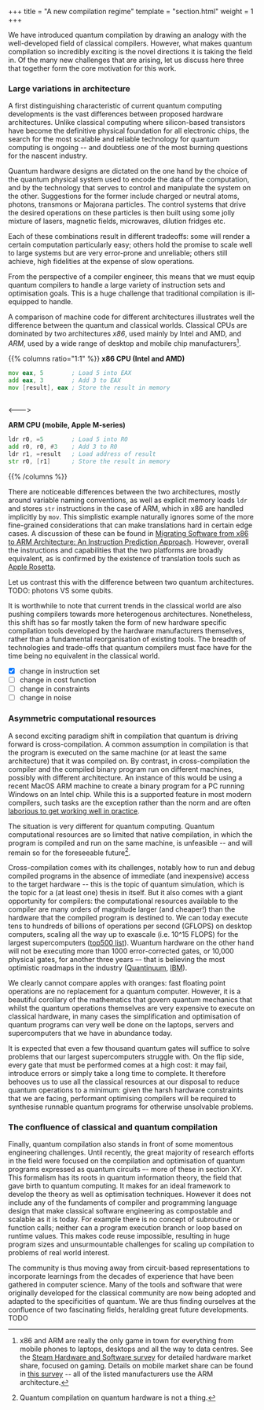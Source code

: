 +++
title = "A new compilation regime"
template = "section.html"
weight = 1
+++

We have introduced quantum compilation by drawing an analogy with the
well-developed field of classical compilers.
However, what makes quantum compilation so incredibly exciting is
the novel directions it is taking the field in.
Of the many new challenges that are arising, let us discuss here three that
together form the core motivation for this work.

### Large variations in architecture

A first distinguishing characteristic of current quantum computing developments
is the vast differences between proposed hardware architectures.
Unlike classical computing 
where silicon-based transistors have become the definitive physical foundation
for all electronic chips, the search for the most scalable and reliable 
technology for quantum computing is ongoing -- and doubtless one of the most
burning questions for the nascent industry.

Quantum hardware designs are dictated on the one hand by the choice of the
quantum physical system used to encode the data of the computation, and
by the technology that serves to control and manipulate the system on the other.
Suggestions for the former include charged or neutral atoms, photons, transmons
or Majorana particles.
The control systems that drive the desired operations on these particles
is then built using some jolly mixture of lasers, magnetic fields, microwaves,
dilution fridges etc.

Each of these combinations result in different tradeoffs: some will render a 
certain computation particularly easy; others hold the promise to scale well
to large systems but are very error-prone and unreliable; others still achieve,
high fidelities at the expense of slow operations.

From the perspective of a compiler engineer, this means that we must equip
quantum compilers to handle a large variety of instruction sets and optimisation
goals.
This is a huge challenge that traditional compilation is ill-equipped to handle.

A comparison of machine code for different architectures illustrates well
the difference between the quantum and classical worlds.
Classical CPUs are dominated by two architectures *x86*, used mainly by Intel
and AMD, and *ARM*, used by a wide range of desktop and mobile chip
manufacturers[^cpu].

{{% columns ratio="1:1" %}}
**x86 CPU (Intel and AMD)**
```asm
mov eax, 5        ; Load 5 into EAX
add eax, 3        ; Add 3 to EAX
mov [result], eax ; Store the result in memory
 
```
<--->

**ARM CPU (mobile, Apple M-series)**
```asm
ldr r0, =5        ; Load 5 into R0
add r0, r0, #3    ; Add 3 to R0
ldr r1, =result   ; Load address of result
str r0, [r1]      ; Store the result in memory
```

{{% /columns %}}

There are noticeable differences between the two architectures, mostly around
variable naming conventions, as well as explicit memory loads `ldr` and
stores `str` instructions in the case of ARM, which in x86 are handled
implicitly by `mov`.
This simplistic example naturally ignores some of the more fine-grained
considerations that can make translations hard in certain edge cases. A
discussion of these can be found in
[Migrating Software from x86 to ARM Architecture: An Instruction Prediction Approach](https://ieeexplore.ieee.org/document/9605443).
However, overall the instructions and capabilities that the two platforms are
broadly equivalent, as is confirmed by the existence of translation tools 
such as [Apple Rosetta](https://developer.apple.com/documentation/apple-silicon/about-the-rosetta-translation-environment).

Let us contrast this with the difference between two quantum architectures.
TODO: photons VS some qubits.

It is worthwhile to note that current trends in the classical world are also
pushing compilers towards more heterogenous architectures.
Nonetheless, this shift has so far mostly taken the form of new hardware
specific compilation tools developed by the hardware manufacturers themselves,
rather than a fundamental reorganisation of existing tools.
The breadth of technologies and trade-offs that quantum compilers must face have
for the time being no equivalent in the classical world.

- [x] change in instruction set
- [ ] change in cost function
- [ ] change in constraints
- [ ] change in noise

[^cpu]: x86 and ARM are really the only game in town for everything from mobile
phones to laptops, desktops and all the way to data centres. See the [Steam
Hardware and Software survey](https://store.steampowered.com/hwsurvey/processormfg/)
for detailed hardware market share, focused on gaming.
Details on mobile market share can be found in
[this survey](https://www.counterpointresearch.com/insight/global-smartphone-apsoc-market-share-quarterly) -- all of the listed
manufacturers use the ARM architecture.

### Asymmetric computational resources

A second exciting paradigm shift in compilation that quantum is driving forward
is cross-compilation.
A common assumption in compilation is that the program is executed on the same
machine (or at least the same architecture) that it was compiled on.
By contrast, in cross-compilation the compiler and the compiled binary program
run on different machines, possibly with different architecture.
An instance of this would be using a recent MacOS ARM machine to create a
binary program for a PC running Windows on an Intel chip.
While this is a supported feature in most modern compilers, such tasks are the
exception rather than the norm and are often [laborious to get working well in
practice](https://preshing.com/20141119/how-to-build-a-gcc-cross-compiler/).

The situation is very different for quantum computing.
Quantum computational resources are so limited that native compilation,
in which the program is compiled and run on the same machine, is unfeasible
-- and will remain so for the foreseeable future[^qcomp].

Cross-compilation comes with its challenges, notably how to run and debug
compiled programs in the absence of immediate (and inexpensive) access to
the target hardware -- 
this is the topic of quantum simulation, which is the topic for a (at least one)
thesis in itself.
But it also comes with a giant opportunity for compilers: the computational
resources available to the compiler are many orders of magnitude larger
(and cheaper!) than the hardware that the compiled program is destined to.
We can today execute tens to hundreds of billions of operations per second
(GFLOPS) on desktop computers, scaling all the way up to exascale
(i.e. 10^15 FLOPS) for the largest supercomputers ([top500 list](https://top500.org/lists/top500/2024/11/)).
Wuantum hardware on the other hand will not be executing more than 1000
error-corrected gates, or 10,000 physical gates, for another three years –-
that is believing the most optimistic roadmaps in the industry ([Quantinuum](https://www.quantinuum.com/press-releases/quantinuum-unveils-accelerated-roadmap-to-achieve-universal-fault-tolerant-quantum-computing-by-2030), [IBM](https://www.ibm.com/quantum/blog/ibm-quantum-roadmap-2025)).

We clearly cannot compare apples with oranges: fast floating point operations
are no replacement for a quantum computer.
However, it is a beautiful corollary of the mathematics that govern quantum
mechanics that whilst the quantum operations themselves are very expensive to
execute on classical hardware, in many cases the simplification and
optimisation of quantum programs can very well be done on the laptops, servers
and supercomputers that we have in abundance today.

It is expected that even a few thousand quantum gates will suffice to solve
problems that our largest supercomputers struggle with.
On the flip side, every gate that must be performed comes at a high cost:
it may fail, introduce errors or simply take a long time to complete.
It therefore behooves us to use all the classical resources at our disposal
to reduce quantum operations to a minimum: given the harsh hardware constraints
that we are facing, performant optimising compilers will be required to
synthesise runnable quantum programs for otherwise unsolvable problems.

### The confluence of classical and quantum compilation

Finally, quantum compilation also stands in front of some momentous engineering
challenges.
Until recently, the great majority of research efforts in the field were focused
on the compilation and optimisation of quantum programs expressed as quantum
circuits –- more of these in section XY.
This formalism has its roots in quantum information theory, the field that gave
birth to quantum computing.
It makes for an ideal framework to develop the theory as well as optimisation
techniques. However it does not include any of the fundaments of compiler
and programming language design that make classical software engineering
as compostable and scalable as it is today.
For example there is no concept of subroutine or function calls; neither
can a program execution branch or loop based on runtime values.
This makes code reuse impossible, resulting in huge program sizes and
unsurmountable challenges for scaling up compilation to problems of
real world interest.

The community is thus moving away from circuit-based representations to
incorporate learnings from the decades of experience that have been gathered in
computer science.
Many of the tools and software that were originally developed for the classical
community are now being adopted and adapted to the specificities of quantum.
We are thus finding ourselves at the confluence of two fascinating fields,
heralding great future developments. TODO


[^qcomp]: Quantum compilation on quantum hardware is not a thing.